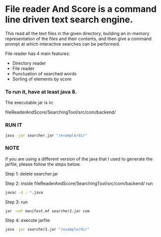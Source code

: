 # File reader And Score is a command line driven text search engine.

This read all the text files in the given directory, building an in-memory representation of the files and their contents, and then give a command prompt at which interactive searches can be performed.

File reader has 4 main features:
- Directory reader
- File reader
- Punctuation of searched words
- Sorting of elements by score

### To run it, have at least java 8.

The executable jar is in:

fileReaderAndScore/SearchingTool/src/com/backend/

### RUN IT

```sh
java -jar searcher.jar "/example/dir"
```

### NOTE
if you are using a different version of the java that I used to generate the jarfile, please follow the steps below.

Step 1: delete searcher.jar

Step 2: inside fileReaderAndScore/SearchingTool/src/com/backend/ run

```sh
javac -d . *.java
```
Step 3: run
```sh
jar -cmf manifest.mf searcher2.jar com
```

Step 4: execute jarfile

```sh
java -jar searcher2.jar "/example/dir"
```

